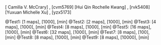 [ Camilla V. McCrary] , [cvm5769]
[Hui Qin Rochelle Kwang] , [rvk5408]
[Yuxuan Michelle Xu] , [yzx5173]




@Test1: [1 maps], [1000], [min]
@Test2: [2 maps], [1000], [min]
@Test3: [4 maps], [1000], [min]
@Test4: [8 maps], [1000], [min]
@Test5: [16 maps], [1000], [min]
@Test6: [32 maps], [1000], [min]
@Test7: [8 maps], [100], [min]
@Test8: [8 maps], [1000], [min]
@Test9: [8 maps], [10000], [min]

